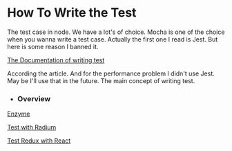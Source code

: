 # How To Write the Test

  The test case in node. We have a lot's of choice. Mocha is one of the choice when you wanna write a test case. Actually the first one I read is Jest. But here is some reason I banned it.

  [The Documentation of writing test](http://www.hammerlab.org/2015/02/14/testing-react-web-apps-with-mocha/)

  According the article. And for the performance problem I didn't use Jest. May be I'll use that in the future. The main concept of writing test.

* ### Overview

[Enzyme](http://airbnb.io/enzyme/)

[Test with Radium](https://github.com/FormidableLabs/radium/tree/master/docs/api#testmode)

[Test Redux with React](http://pebblecode.com/blog/react-redux-unit-testing/)
